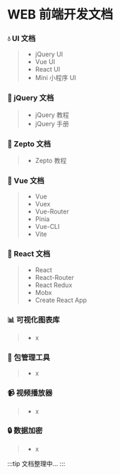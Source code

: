 # WEB 前端开发文档

### 💧 UI 文档

> -   jQuery UI
> -   Vue UI
> -   React UI
> -   Mini 小程序 UI

### 🚛 jQuery 文档

> -   jQuery 教程
> -   jQuery 手册

### 🚚 Zepto 文档

> -   Zepto 教程

### 🚄 Vue 文档

> -   Vue
> -   Vuex
> -   Vue-Router
> -   Pinia
> -   Vue-CLI
> -   Vite

### 🚢 React 文档

> -   React
> -   React-Router
> -   React Redux
> -   Mobx
> -   Create React App

### 📊 可视化图表库

> -   x

### 🔨 包管理工具

> -   x

### 📹 视频播放器

> -   x

### 🔒 数据加密

> -   x

:::tip
文档整理中...
:::
